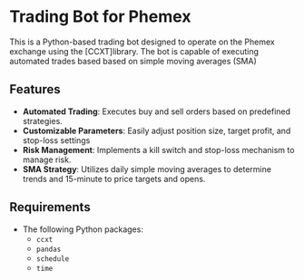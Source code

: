# Trading Bot for Phemex

This is a Python-based trading bot designed to operate on the Phemex exchange using the [CCXT]library. The bot is capable of executing automated trades based based on simple moving averages (SMA) 

## Features

- **Automated Trading**: Executes buy and sell orders based on predefined strategies.
- **Customizable Parameters**: Easily adjust position size, target profit, and stop-loss settings 
- **Risk Management**: Implements a kill switch and stop-loss mechanism to manage risk.
- **SMA Strategy**: Utilizes daily simple moving averages to determine trends and 15-minute to price targets and opens.


## Requirements

- The following Python packages:
  - `ccxt`
  - `pandas`
  - `schedule`
  - `time`
 

